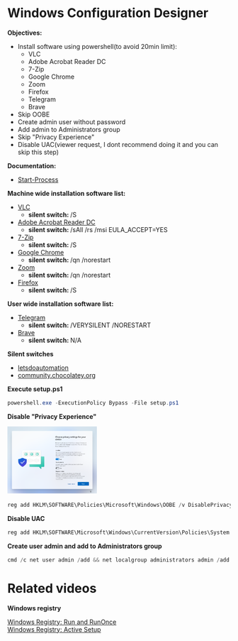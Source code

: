 # Windows Configuration Designer
<b>Objectives:</b>

* Install software using powershell(to avoid 20min limit):
    * VLC
    * Adobe Acrobat Reader DC
    * 7-Zip
    * Google Chrome
    * Zoom
    * Firefox
    * Telegram
    * Brave
* Skip OOBE
* Create admin user without password
* Add admin to Administrators group
* Skip "Privacy Experience"
* Disable UAC(viewer request, I dont recommend doing it and you can skip this step)

<b>Documentation:</b>

* [Start-Process](https://learn.microsoft.com/en-us/powershell/module/microsoft.powershell.management/start-process?view=powershell-7.3)

<b>Machine wide installation software list:</b>

* [VLC](https://www.videolan.org/)
    * <b>silent switch: </b>/S
* [Adobe Acrobat Reader DC](https://get.adobe.com/reader/enterprise/)
    * <b>silent switch: </b>/sAll /rs /msi EULA_ACCEPT=YES
* [7-Zip](https://7-zip.org/download.html)
    * <b>silent switch: </b>/S
* [Google Chrome](https://chromeenterprise.google/browser/download/#windows-tab)
    * <b>silent switch: </b>/qn /norestart
* [Zoom](https://support.zoom.us/hc/en-us/articles/207373866-Zoom-Installers)
    * <b>silent switch: </b>/qn /norestart
* [Firefox](https://www.mozilla.org/en-US/firefox/all/#product-desktop-release)
    * <b>silent switch: </b>/S

<b>User wide installation software list:</b>

* [Telegram](https://desktop.telegram.org/)
    * <b>silent switch: </b>/VERYSILENT /NORESTART
* [Brave](https://github.com/brave/brave-browser)
    * <b>silent switch: </b>N/A

<b>Silent switches</b>

* [letsdoautomation](https://github.com/letsdoautomation/silent-software-installations/tree/main)
* [community.chocolatey.org](https://community.chocolatey.org/packages)

<b>Execute setup.ps1</b>

```powershell
powershell.exe -ExecutionPolicy Bypass -File setup.ps1
```

<b>Disable "Privacy Experience"</b>

<img src="img/privacySettings.png" width=40% height=40%>

```powershell
reg add HKLM\SOFTWARE\Policies\Microsoft\Windows\OOBE /v DisablePrivacyExperience /t REG_DWORD /d 1
```

<b>Disable UAC</b>

```powershell 
reg add HKLM\SOFTWARE\Microsoft\Windows\CurrentVersion\Policies\System /v EnableLUA /t REG_DWORD /d 0 /f
```

<b>Create user admin and add to Administrators group </b>
```powershell
cmd /c net user admin /add && net localgroup administrators admin /add
```

# Related videos
<b>Windows registry</b>

[Windows Registry: Run and RunOnce](https://youtu.be/zgFzCq5uEPw) <br />
[Windows Registry: Active Setup](https://youtu.be/HrVJ7wdvfmo) <br />
